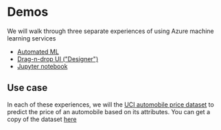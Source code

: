# Demos
We will walk through three separate experiences of using Azure machine learning services
* [Automated ML](https://docs.microsoft.com/en-us/azure/machine-learning/tutorial-first-experiment-automated-ml)
* [Drag-n-drop UI ("Designer")](https://docs.microsoft.com/en-us/azure/machine-learning/tutorial-designer-automobile-price-train-score)
* [Jupyter notebook](https://docs.microsoft.com/en-us/azure/machine-learning/tutorial-1st-experiment-sdk-setup)

## Use case
In each of these experiences, we will the [UCI automobile price dataset](https://archive.ics.uci.edu/ml/datasets/Automobile) to predict the price of an automobile based on its attributes. You can get a copy of the dataset [here](https://raw.githubusercontent.com/MicrosoftLearning/Principles-of-Machine-Learning-Python/master/Module7/Automobile%20price%20data%20_Raw_.csv)

